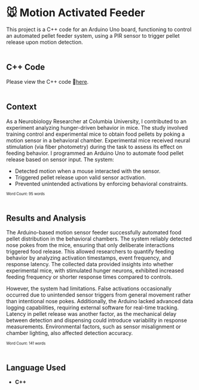 # 🐭 Motion Activated Feeder
This project is a C++ code for an Arduino Uno board, functioning to control an automated pellet feeder system, using a PIR sensor to trigger pellet release upon motion detection.
<br><br>

## C++ Code
Please view the C++ code 🔗[here](Motion-Activated-Feeder.cpp).
<br><br>

## Context
As a Neurobiology Researcher at Columbia University, I contributed to an experiment analyzing hunger-driven behavior in mice. The study involved training control and experimental mice to obtain food pellets by poking a motion sensor in a behavioral chamber. Experimental mice received neural stimulation (via fiber photometry) during the task to assess its effect on feeding behavior. I programmed an Arduino Uno to automate food pellet release based on sensor input. The system:
- Detected motion when a mouse interacted with the sensor.
- Triggered pellet release upon valid sensor activation.
- Prevented unintended activations by enforcing behavioral constraints.

<sup><sub>Word Count: 95 words</sub></sup>
<br><br>

## Results and Analysis
The Arduino-based motion sensor feeder successfully automated food pellet distribution in the behavioral chambers. The system reliably detected nose pokes from the mice, ensuring that only deliberate interactions triggered food release. This allowed researchers to quantify feeding behavior by analyzing activation timestamps, event frequency, and response latency. The collected data provided insights into whether experimental mice, with stimulated hunger neurons, exhibited increased feeding frequency or shorter response times compared to controls.

However, the system had limitations. False activations occasionally occurred due to unintended sensor triggers from general movement rather than intentional nose pokes. Additionally, the Arduino lacked advanced data logging capabilities, requiring external software for real-time tracking. Latency in pellet release was another factor, as the mechanical delay between detection and dispensing could introduce variability in response measurements. Environmental factors, such as sensor misalignment or chamber lighting, also affected detection accuracy.

<sup><sub>Word Count: 141 words</sub></sup>
<br><br>

## Language Used
- **C++**

